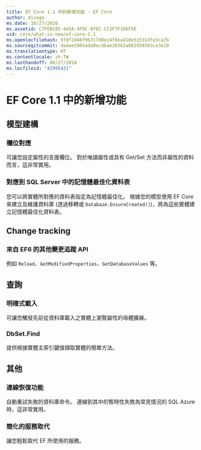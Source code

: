 ```yaml
---
title: EF Core 1.1 中的新增功能 - EF Core
author: divega
ms.date: 10/27/2016
ms.assetid: C7FE8C85-445A-4F0C-97EC-CC3F7F1D6F5E
uid: core/what-is-new/ef-core-1.1
ms.openlocfilehash: 9f8f2d46f967c7d8ec4f8ea410e51531dfe3ca7b
ms.sourcegitcommit: dadee5905ada9ecdbae28363a682950383ce3e10
ms.translationtype: HT
ms.contentlocale: zh-TW
ms.lasthandoff: 08/27/2018
ms.locfileid: "42995431"
---
```

# <a name="new-features-in-ef-core-11"></a>EF Core 1.1 中的新增功能

## <a name="modelling"></a>模型建構
### <a name="field-mapping"></a>欄位對應
可讓您設定屬性的支援欄位。 對於唯讀屬性或具有 Get/Set 方法而非屬性的資料而言，這非常實用。
### <a name="mapping-to-memory-optimized-tables-in-sql-server"></a>對應到 SQL Server 中的記憶體最佳化資料表
您可以將實體所對應的資料表指定為記憶體最佳化。 根據您的模型使用 EF Core 來建立及維護資料庫 (透過移轉或 `Database.EnsureCreated()`)，將為這些實體建立記憶體最佳化資料表。

## <a name="change-tracking"></a>Change tracking
### <a name="additional-change-tracking-apis-from-ef6"></a>來自 EF6 的其他變更追蹤 API
例如 `Reload`、`GetModifiedProperties`、`GetDatabaseValues` 等。

## <a name="query"></a>查詢
### <a name="explicit-loading"></a>明確式載入
可讓您觸發先前從資料庫載入之實體上瀏覽屬性的母體擴展。
### <a name="dbsetfind"></a>DbSet.Find
提供根據實體主索引鍵值擷取實體的簡單方法。

## <a name="other"></a>其他
### <a name="connection-resiliency"></a>連線恢復功能
自動重試失敗的資料庫命令。 連線到其中的暫時性失敗為常見情況的 SQL Azure 時，這非常實用。
### <a name="simplified-service-replacement"></a>簡化的服務取代
讓您輕鬆取代 EF 所使用的服務。
